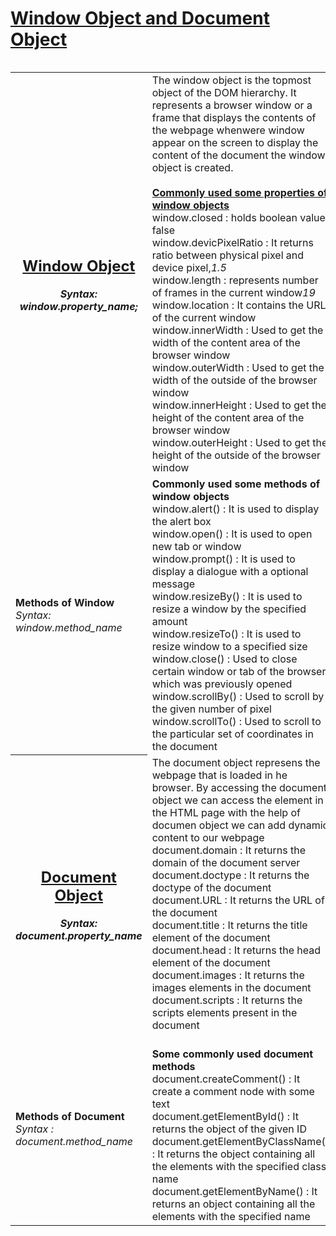 <h1><a href = "https://www.geeksforgeeks.org/differences-between-document-and-window-objects/">Window Object and Document Object</a>
</h1>
<img align = "center" src = "https://i.stack.imgur.com/TelSR.jpg" alt = "" />
<p>
<table>
<tr><th><h2 align = "center"><b><u>Window Object</u></b><br></h2><i>Syntax: window.property_name;</i></th>
<td>The window object is the topmost object of the DOM hierarchy. It represents a browser window or a frame that displays the contents of the webpage whenwere window appear on the screen to display the content of the document the window object is created. <br> <br><u><b>Commonly used some properties of window objects</b></u><br>window.closed : holds boolean value false<br>window.devicPixelRatio : It returns ratio between physical pixel and device pixel,<i>1.5</i><br>window.length : represents number of frames in the current window<i>19</i><br>window.location : It contains the URL of the current window<br>window.innerWidth : Used to get the width of the content area of the browser window<br>window.outerWidth : Used to get the width of the outside of the browser window<br>window.innerHeight : Used to get the height of the content area of the browser window<br>window.outerHeight : Used to get the height of the outside of the browser window<br></td></tr>
<tr><td><b>Methods of Window</b><br><i>Syntax: window.method_name</i></td><td><b>Commonly used some methods of window objects</b><br>window.alert() : It is used to display the alert box<br>window.open() : It is used to open new tab or window<br>window.prompt() : It is used to display a dialogue with a optional message<br>window.resizeBy() : It is used to resize a window by the specified amount<br>window.resizeTo() : It is used to resize window to a specified size<br>window.close() : Used to close certain window or tab of the browser which was previously opened<br>window.scrollBy() : Used to scroll by the given number of pixel<br>window.scrollTo() : Used to scroll to the particular set of coordinates in the document</td></tr>
<tr><th><h2 align = "center"><b><u>Document Object</u></b><br></h2><i>Syntax: document.property_name</i></th><td>The document object represens the webpage that is loaded in he browser. By accessing the document object we can access the element in the HTML page with the help of documen object we can add dynamic content to our webpage<br>document.domain : It returns the domain of the document server<br>document.doctype : It returns the doctype of the document<br>document.URL : It returns the URL of the document<br>document.title : It returns the title element of the document<br>document.head : It returns the head element of the document<br>document.images : It returns the images elements in the document<br>document.scripts : It returns the scripts elements present in the document<br></td></tr>
<tr><td><b>Methods of Document</b><br><i>Syntax : document.method_name</i></td><td><br><b>Some commonly used document methods</b><br>document.createComment() : It create a comment node with some text<br>document.getElementById() : It returns the object of the given ID<br>document.getElementByClassName() : It returns the object containing all the elements with the specified class name<br>document.getElementByName() : It returns an object containing all the elements with the specified name<br></td></tr> 
</table>
</p>

